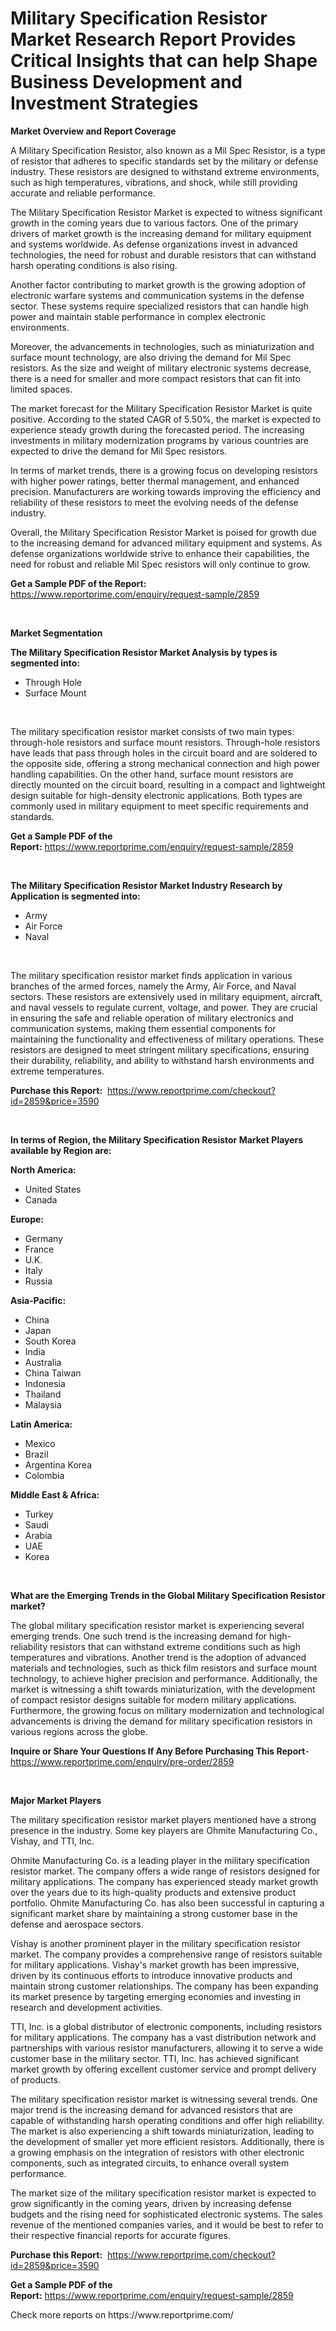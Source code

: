 <p><h1>Military Specification Resistor Market Research Report Provides Critical Insights that can help Shape Business Development and Investment Strategies</h1></p><p><strong>Market Overview and Report Coverage</strong></p>
<p><p>A Military Specification Resistor, also known as a Mil Spec Resistor, is a type of resistor that adheres to specific standards set by the military or defense industry. These resistors are designed to withstand extreme environments, such as high temperatures, vibrations, and shock, while still providing accurate and reliable performance.</p><p>The Military Specification Resistor Market is expected to witness significant growth in the coming years due to various factors. One of the primary drivers of market growth is the increasing demand for military equipment and systems worldwide. As defense organizations invest in advanced technologies, the need for robust and durable resistors that can withstand harsh operating conditions is also rising.</p><p>Another factor contributing to market growth is the growing adoption of electronic warfare systems and communication systems in the defense sector. These systems require specialized resistors that can handle high power and maintain stable performance in complex electronic environments.</p><p>Moreover, the advancements in technologies, such as miniaturization and surface mount technology, are also driving the demand for Mil Spec resistors. As the size and weight of military electronic systems decrease, there is a need for smaller and more compact resistors that can fit into limited spaces.</p><p>The market forecast for the Military Specification Resistor Market is quite positive. According to the stated CAGR of 5.50%, the market is expected to experience steady growth during the forecasted period. The increasing investments in military modernization programs by various countries are expected to drive the demand for Mil Spec resistors.</p><p>In terms of market trends, there is a growing focus on developing resistors with higher power ratings, better thermal management, and enhanced precision. Manufacturers are working towards improving the efficiency and reliability of these resistors to meet the evolving needs of the defense industry.</p><p>Overall, the Military Specification Resistor Market is poised for growth due to the increasing demand for advanced military equipment and systems. As defense organizations worldwide strive to enhance their capabilities, the need for robust and reliable Mil Spec resistors will only continue to grow.</p></p>
<p><strong>Get a Sample PDF of the Report:</strong> <a href="https://www.reportprime.com/enquiry/request-sample/2859">https://www.reportprime.com/enquiry/request-sample/2859</a></p>
<p>&nbsp;</p>
<p><strong>Market Segmentation</strong></p>
<p><strong>The Military Specification Resistor Market Analysis by types is segmented into:</strong></p>
<p><ul><li>Through Hole</li><li>Surface Mount</li></ul></p>
<p>&nbsp;</p>
<p><p>The military specification resistor market consists of two main types: through-hole resistors and surface mount resistors. Through-hole resistors have leads that pass through holes in the circuit board and are soldered to the opposite side, offering a strong mechanical connection and high power handling capabilities. On the other hand, surface mount resistors are directly mounted on the circuit board, resulting in a compact and lightweight design suitable for high-density electronic applications. Both types are commonly used in military equipment to meet specific requirements and standards.</p></p>
<p><strong>Get a Sample PDF of the Report:</strong>&nbsp;<a href="https://www.reportprime.com/enquiry/request-sample/2859">https://www.reportprime.com/enquiry/request-sample/2859</a></p>
<p>&nbsp;</p>
<p><strong>The Military Specification Resistor Market Industry Research by Application is segmented into:</strong></p>
<p><ul><li>Army</li><li>Air Force</li><li>Naval</li></ul></p>
<p>&nbsp;</p>
<p><p>The military specification resistor market finds application in various branches of the armed forces, namely the Army, Air Force, and Naval sectors. These resistors are extensively used in military equipment, aircraft, and naval vessels to regulate current, voltage, and power. They are crucial in ensuring the safe and reliable operation of military electronics and communication systems, making them essential components for maintaining the functionality and effectiveness of military operations. These resistors are designed to meet stringent military specifications, ensuring their durability, reliability, and ability to withstand harsh environments and extreme temperatures.</p></p>
<p><strong>Purchase this Report:</strong>&nbsp; <a href="https://www.reportprime.com/checkout?id=2859&price=3590">https://www.reportprime.com/checkout?id=2859&price=3590</a></p>
<p>&nbsp;</p>
<p><strong>In terms of Region, the Military Specification Resistor Market Players available by Region are:</strong></p>
<p>
    <p> <strong> North America: </strong>
        <ul>
            <li>United States</li>
            <li>Canada</li>
        </ul>
        </p> 
    <p> <strong> Europe: </strong>
        <ul>
            <li>Germany</li>
            <li>France</li>
            <li>U.K.</li>
            <li>Italy</li>
            <li>Russia</li>
        </ul>
        </p> 
    <p> <strong> Asia-Pacific: </strong>
        <ul>
            <li>China</li>
            <li>Japan</li>
            <li>South Korea</li>
            <li>India</li>
            <li>Australia</li>
            <li>China Taiwan</li>
            <li>Indonesia</li>
            <li>Thailand</li>
            <li>Malaysia</li>
        </ul>
        </p> 
    <p> <strong> Latin America: </strong>
        <ul>
            <li>Mexico</li>
            <li>Brazil</li>
            <li>Argentina Korea</li>
            <li>Colombia</li>
        </ul>
        </p> 
    <p> <strong> Middle East & Africa: </strong>
        <ul>
            <li>Turkey</li>
            <li>Saudi</li>
            <li>Arabia</li>
            <li>UAE</li>
            <li>Korea</li>
        </ul>
    </p>
    </p>
<p>&nbsp;</p>
<p><strong>What are the Emerging Trends in the Global Military Specification Resistor market?</strong></p>
<p><p>The global military specification resistor market is experiencing several emerging trends. One such trend is the increasing demand for high-reliability resistors that can withstand extreme conditions such as high temperatures and vibrations. Another trend is the adoption of advanced materials and technologies, such as thick film resistors and surface mount technology, to achieve higher precision and performance. Additionally, the market is witnessing a shift towards miniaturization, with the development of compact resistor designs suitable for modern military applications. Furthermore, the growing focus on military modernization and technological advancements is driving the demand for military specification resistors in various regions across the globe.</p></p>
<p><strong>Inquire or Share Your Questions If Any Before Purchasing This Report</strong>- <a href="https://www.reportprime.com/enquiry/pre-order/2859">https://www.reportprime.com/enquiry/pre-order/2859</a></p>
<p>&nbsp;</p>
<p><strong>Major Market Players</strong></p>
<p><p>The military specification resistor market players mentioned have a strong presence in the industry. Some key players are Ohmite Manufacturing Co., Vishay, and TTI, Inc. </p><p>Ohmite Manufacturing Co. is a leading player in the military specification resistor market. The company offers a wide range of resistors designed for military applications. The company has experienced steady market growth over the years due to its high-quality products and extensive product portfolio. Ohmite Manufacturing Co. has also been successful in capturing a significant market share by maintaining a strong customer base in the defense and aerospace sectors. </p><p>Vishay is another prominent player in the military specification resistor market. The company provides a comprehensive range of resistors suitable for military applications. Vishay's market growth has been impressive, driven by its continuous efforts to introduce innovative products and maintain strong customer relationships. The company has been expanding its market presence by targeting emerging economies and investing in research and development activities.</p><p>TTI, Inc. is a global distributor of electronic components, including resistors for military applications. The company has a vast distribution network and partnerships with various resistor manufacturers, allowing it to serve a wide customer base in the military sector. TTI, Inc. has achieved significant market growth by offering excellent customer service and prompt delivery of products.</p><p>The military specification resistor market is witnessing several trends. One major trend is the increasing demand for advanced resistors that are capable of withstanding harsh operating conditions and offer high reliability. The market is also experiencing a shift towards miniaturization, leading to the development of smaller yet more efficient resistors. Additionally, there is a growing emphasis on the integration of resistors with other electronic components, such as integrated circuits, to enhance overall system performance.</p><p>The market size of the military specification resistor market is expected to grow significantly in the coming years, driven by increasing defense budgets and the rising need for sophisticated electronic systems. The sales revenue of the mentioned companies varies, and it would be best to refer to their respective financial reports for accurate figures.</p></p>
<p><strong>Purchase this Report:</strong>&nbsp;&nbsp;<a href="https://www.reportprime.com/checkout?id=2859&price=3590">https://www.reportprime.com/checkout?id=2859&price=3590</a></p>
<p></p>
<p><strong>Get a Sample PDF of the Report:</strong>&nbsp;<a href="https://www.reportprime.com/enquiry/request-sample/2859">https://www.reportprime.com/enquiry/request-sample/2859</a></p>
<p>Check more reports on https://www.reportprime.com/</p>